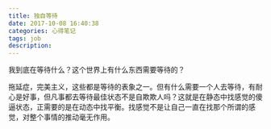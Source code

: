 ```yaml
---
title: 独自等待
date: 2017-10-08 16:40:38
categories: 心得笔记
tags: job
description: 
---
```


我到底在等待什么？这个世界上有什么东西需要等待的？

<!--more-->

拖延症，完美主义，这些都是等待的表象之一。但有什么需要一个人去等待，有耐心是好事，但凡事都去等待最佳状态不是自欺欺人吗？这就是在静态中找感觉的傻逼状态，正需要的是在动态中找平衡。找感觉不是让自己一直在找那个所谓的感觉，对整个事情的推动毫无作用。